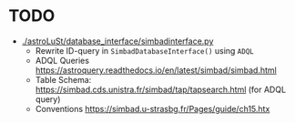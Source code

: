 
# TODO

* [./astroLuSt/database_interface/simbadinterface.py](./astroLuSt/database_interface/simbadinterface.py)
    * Rewrite ID-query in `SimbadDatabaseInterface()` using `ADQL`
    * ADQL Queries https://astroquery.readthedocs.io/en/latest/simbad/simbad.html
    * Table Schema: https://simbad.cds.unistra.fr/simbad/tap/tapsearch.html (for ADQL query)
    * Conventions https://simbad.u-strasbg.fr/Pages/guide/ch15.htx